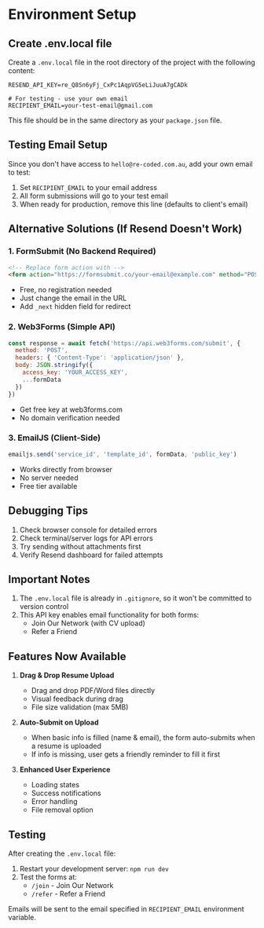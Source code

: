 # Environment Setup

## Create .env.local file

Create a `.env.local` file in the root directory of the project with the following content:

```
RESEND_API_KEY=re_Q8Sn6yFj_CxPc1AqpVG5eLiJuuA7gCADk

# For testing - use your own email
RECIPIENT_EMAIL=your-test-email@gmail.com
```

This file should be in the same directory as your `package.json` file.

## Testing Email Setup

Since you don't have access to `hello@re-coded.com.au`, add your own email to test:
1. Set `RECIPIENT_EMAIL` to your email address
2. All form submissions will go to your test email
3. When ready for production, remove this line (defaults to client's email)

## Alternative Solutions (If Resend Doesn't Work)

### 1. FormSubmit (No Backend Required)
```html
<!-- Replace form action with -->
<form action="https://formsubmit.co/your-email@example.com" method="POST">
```
- Free, no registration needed
- Just change the email in the URL
- Add `_next` hidden field for redirect

### 2. Web3Forms (Simple API)
```javascript
const response = await fetch('https://api.web3forms.com/submit', {
  method: 'POST',
  headers: { 'Content-Type': 'application/json' },
  body: JSON.stringify({
    access_key: 'YOUR_ACCESS_KEY',
    ...formData
  })
})
```
- Get free key at web3forms.com
- No domain verification needed

### 3. EmailJS (Client-Side)
```javascript
emailjs.send('service_id', 'template_id', formData, 'public_key')
```
- Works directly from browser
- No server needed
- Free tier available

## Debugging Tips

1. Check browser console for detailed errors
2. Check terminal/server logs for API errors
3. Try sending without attachments first
4. Verify Resend dashboard for failed attempts

## Important Notes

1. The `.env.local` file is already in `.gitignore`, so it won't be committed to version control
2. This API key enables email functionality for both forms:
   - Join Our Network (with CV upload)
   - Refer a Friend

## Features Now Available

1. **Drag & Drop Resume Upload**
   - Drag and drop PDF/Word files directly
   - Visual feedback during drag
   - File size validation (max 5MB)

2. **Auto-Submit on Upload**
   - When basic info is filled (name & email), the form auto-submits when a resume is uploaded
   - If info is missing, user gets a friendly reminder to fill it first

3. **Enhanced User Experience**
   - Loading states
   - Success notifications
   - Error handling
   - File removal option

## Testing

After creating the `.env.local` file:

1. Restart your development server: `npm run dev`
2. Test the forms at:
   - `/join` - Join Our Network
   - `/refer` - Refer a Friend

Emails will be sent to the email specified in `RECIPIENT_EMAIL` environment variable. 